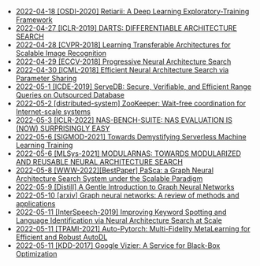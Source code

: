 * [2022-04-18 [OSDI-2020] Retiarii: A Deep Learning Exploratory-Training Framework](31.md)
* [2022-04-27 [ICLR-2019] DARTS: DIFFERENTIABLE ARCHITECTURE SEARCH](32.md)
* [2022-04-28 [CVPR-2018] Learning Transferable Architectures for Scalable Image Recognition](33.md)
* [2022-04-29 [ECCV-2018] Progressive Neural Architecture Search](34.md)
* [2022-04-30 [ICML-2018] Efficient Neural Architecture Search via Parameter Sharing](35.md)
* [2022-05-1 [ICDE-2019] ServeDB: Secure, Verifiable, and Efficient Range Queries on Outsourced Database](36.md)
* [2022-05-2 [distributed-system] ZooKeeper: Wait-free coordination for Internet-scale systems](37.md)
* [2022-05-3 [ICLR-2022] NAS-BENCH-SUITE: NAS EVALUATION IS (NOW) SURPRISINGLY EASY](38.md)
* [2022-05-6 [SIGMOD-2021] Towards Demystifying Serverless Machine Learning Training](39.md)
* [2022-05-6 [MLSys-2021] MODULARNAS: TOWARDS MODULARIZED AND REUSABLE NEURAL ARCHITECTURE SEARCH](40.md)
* [2022-05-8 [WWW-2022][BestPaper] PaSca: a Graph Neural Architecture Search System under the Scalable Paradigm](41.md)
* [2022-05-9 [Distill] A Gentle Introduction to Graph Neural Networks](42.md)
* [2022-05-10 [arxiv] Graph neural networks: A review of methods and applications](43.md)
* [2022-05-11 [InterSpeech-2019] Improving Keyword Spotting and Language Identification via Neural Architecture Search at Scale](44.md)
* [2022-05-11 [TPAMI-2021] Auto-Pytorch: Multi-Fidelity MetaLearning for Efficient and Robust AutoDL](45.md)
* [2022-05-11 [KDD-2017] Google Vizier: A Service for Black-Box Optimization](46.md)

